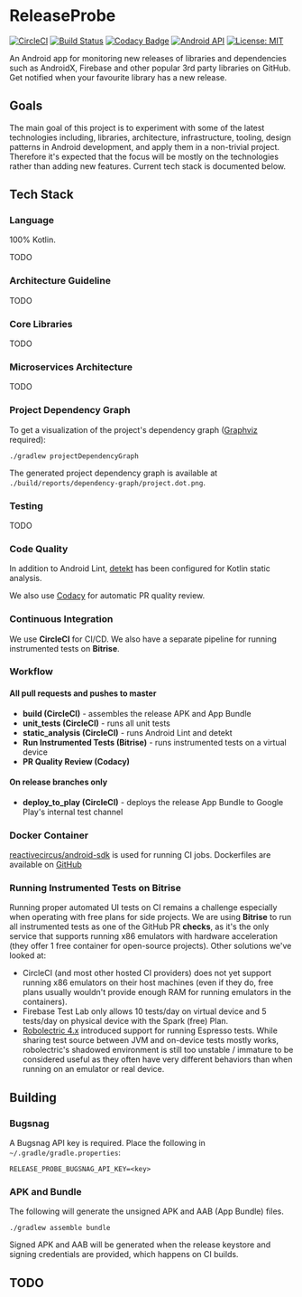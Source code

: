 # ReleaseProbe

[![CircleCI](https://circleci.com/gh/ReactiveCircus/release-probe.svg?style=svg)](https://circleci.com/gh/ReactiveCircus/release-probe) [![Build Status](https://app.bitrise.io/app/4ffe96455db1c357/status.svg?token=APH0_JyYDtw37bY1fgKnYg&branch=master)](https://app.bitrise.io/app/4ffe96455db1c357) [![Codacy Badge](https://api.codacy.com/project/badge/Grade/c3adc2310a3f4872a08567d32da829da)](https://www.codacy.com/app/ReactiveCircus/release-probe?utm_source=github.com&amp;utm_medium=referral&amp;utm_content=ReactiveCircus/release-probe&amp;utm_campaign=Badge_Grade) [![Android API](https://img.shields.io/badge/API-23%2B-blue.svg?style=flat-square&label=API&maxAge=300)](https://www.android.com/history/) [![License: MIT](https://img.shields.io/badge/License-MIT-yellow.svg?style=flat-square&maxAge=3600)](https://opensource.org/licenses/MIT)

An Android app for monitoring new releases of libraries and dependencies such as AndroidX, Firebase and other popular 3rd party libraries on GitHub. Get notified when your favourite library has a new release.

## Goals
The main goal of this project is to experiment with some of the latest technologies including, libraries, architecture, infrastructure, tooling, design patterns in Android development, and apply them in a non-trivial project. Therefore it's expected that the focus will be mostly on the technologies rather than adding new features. Current tech stack is documented below.

## Tech Stack

### Language
100% Kotlin.

TODO

### Architecture Guideline

TODO

### Core Libraries

TODO

### Microservices Architecture

TODO

### Project Dependency Graph

To get a visualization of the project's dependency graph ([Graphviz](https://brewinstall.org/Install-graphviz-on-Mac-with-Brew/) required):

```
./gradlew projectDependencyGraph
```

The generated project dependency graph is available at `./build/reports/dependency-graph/project.dot.png`.

### Testing

TODO

### Code Quality

In addition to Android Lint, [detekt](https://github.com/arturbosch/detekt) has been configured for Kotlin static analysis.

We also use [Codacy](https://app.codacy.com/project/reactivecircus/release-probe/dashboard) for automatic PR quality review.

### Continuous Integration

We use **CircleCI** for CI/CD. We also have a separate pipeline for running instrumented tests on **Bitrise**.

### Workflow

#### All pull requests and pushes to master

* **build (CircleCI)** - assembles the release APK and App Bundle
* **unit_tests (CircleCI)** - runs all unit tests
* **static_analysis (CircleCI)** - runs Android Lint and detekt
* **Run Instrumented Tests (Bitrise)** - runs instrumented tests on a virtual device
* **PR Quality Review (Codacy)**

#### On release branches only

* **deploy_to_play (CircleCI)** - deploys the release App Bundle to Google Play's internal test channel

### Docker Container
[reactivecircus/android-sdk](https://hub.docker.com/r/reactivecircus/android-sdk/) is used for running CI jobs. Dockerfiles are available on [GitHub](https://github.com/reactivecircus/docker-android-images)

### Running Instrumented Tests on Bitrise

Running proper automated UI tests on CI remains a challenge especially when operating with free plans for side projects. We are using **Bitrise** to run all instrumented tests as one of the GitHub PR **checks**, as it's the only service that supports running x86 emulators with hardware acceleration (they offer 1 free container for open-source projects). Other solutions we've looked at:

* CircleCI (and most other hosted CI providers) does not yet support running x86 emulators on their host machines (even if they do, free plans usually wouldn't provide enough RAM for running emulators in the containers).
* Firebase Test Lab only allows 10 tests/day on virtual device and 5 tests/day on physical device with the Spark (free) Plan.
* [Robolectric 4.x](https://github.com/robolectric/robolectric) introduced support for running Espresso tests. While sharing test source between JVM and on-device tests mostly works, robolectric's shadowed environment is still too unstable / immature to be considered useful as they often have very different behaviors than when running on an emulator or real device. 

## Building

### Bugsnag

A Bugsnag API key is required. Place the following in `~/.gradle/gradle.properties`:
```
RELEASE_PROBE_BUGSNAG_API_KEY=<key>
```

### APK and Bundle

The following will generate the unsigned APK and AAB (App Bundle) files.

`./gradlew assemble bundle`

Signed APK and AAB will be generated when the release keystore and signing credentials are provided, which happens on CI builds.

## TODO
